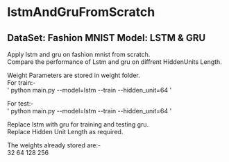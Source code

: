 # lstmAndGruFromScratch
## DataSet: Fashion MNIST  Model: LSTM &amp; GRU  
Apply lstm and gru on fashion mnist from scratch.  
Compare the performance of Lstm and gru on diffrent HiddenUnits Length.  

Weight Parameters are stored in weight folder.  
For train:-  
' python main.py --model=lstm --train --hidden_unit=64 '  

For test:-  
' python main.py --model=lstm --train --hidden_unit=64 '  

Replace lstm with gru for training and testing gru.  
Replace Hidden Unit Length as required.  

The weights already stored are:-  
  32  64  128 256  
